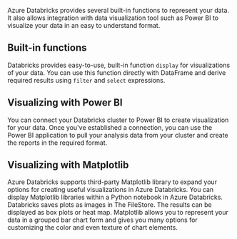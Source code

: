 Azure Databricks provides several built-in functions to represent your data. It also allows integration with data visualization tool such as Power BI to visualize your data in an easy to understand format.

## Built-in functions

Databricks provides easy-to-use, built-in function `display` for visualizations of your data. You can use this function directly with DataFrame and derive required results using `filter` and `select` expressions.

## Visualizing with Power BI

You can connect your Databricks cluster to Power BI to create visualization for your data. Once you've established a connection, you can use the Power BI application to pull your analysis data from your cluster and create the reports in the required format.

## Visualizing with Matplotlib

Azure Databricks supports third-party Matplotlib library to expand your options for creating useful visualizations in Azure Databricks. You can display Matplotlib libraries within a Python notebook in Azure Databricks. Databricks saves plots as images in The FileStore. The results can be displayed as box plots or heat map. Matplotlib allows you to represent your data in a grouped bar chart form and gives you many options for customizing the color and even texture of chart elements.